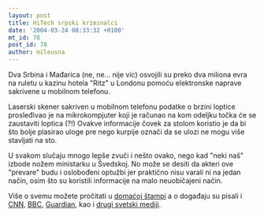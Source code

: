 ```yaml
---
layout: post
title: HiTech srpski kriminalci
date: '2004-03-24 08:33:32 +0100'
mt_id: 78
post_id: 78
author: mileusna
---
```

Dva Srbina i Mađarica (ne, ne... nije vic) osvojili su preko dva miliona evra na ruletu u kazinu hotela "Ritz" u Londonu pomoću elektronske naprave sakrivene u mobilnom telefonu.

Laserski skener sakriven u mobilnom telefonu podatke o brzini loptice prosleđivao je na mikrokompjuter koji je računao na kom odeljku točka će se zaustaviti loptica (?!) Ovakve informacije čovek za stolom koristio je da bi što bolje plasirao uloge pre nego kurpije označi da se ulozi ne mogu više stavljati na sto.

U svakom slučaju mnogo lepše zvuči i nešto ovako, nego kad "neki naš" izbode nožem ministarku u Švedskoj. No može se desiti da akteri ove "prevare" budu i oslobođeni optužbi jer praktično nisu varali ni na jedan način, osim što su koristili informacije na malo neuobičajeni način.

Više o svemu možete pročitati u [domaćoj štampi](http://www.naslovi.net/vesti.php?tema_id=7483) a o događaju su pisali i [CNN](http://edition.cnn.com/2004/WORLD/europe/03/23/casino.scam/), [BBC](http://news.bbc.co.uk/2/hi/uk_news/england/london/3558273.stm), [Guardian](http://www.guardian.co.uk/uk_news/story/0,3604,1175769,00.html), kao i [drugi svetski mediji](http://news.google.com/news?hl=en&edition=us&q=casino+ritz+serbian&btnG=Search+News).

